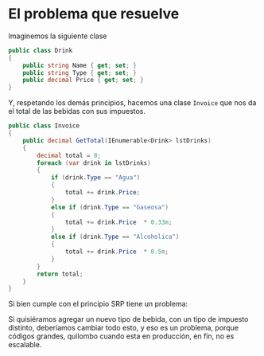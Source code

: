 # El problema que resuelve

Imaginemos la siguiente clase

```csharp
public class Drink
{
    public string Name { get; set; }
    public string Type { get; set; }
    public decimal Price { get; set; }
}
```

Y, respetando los demás principios, hacemos una clase `Invoice` que nos da el total de las bebidas con sus impuestos.

```csharp
public class Invoice
{
    public decimal GetTotal(IEnumerable<Drink> lstDrinks)
    {
        decimal total = 0;
        foreach (var drink in lstDrinks)
        {
            if (drink.Type == "Agua")
            {
                total += drink.Price;
            } 
            else if (drink.Type == "Gaseosa")
            {
                total += drink.Price  * 0.33m;
            }
            else if (drink.Type == "Alcoholica")
            {
                total += drink.Price  * 0.5m;
            }
        }
        return total;
    }
}
```

Si bien cumple con el principio SRP tiene un problema:

Si quisiéramos agregar un nuevo tipo de bebida, con un tipo de impuesto distinto, deberíamos cambiar todo esto, y eso es un problema, porque códigos grandes, quilombo cuando esta en producción, en fín, no es escalable.